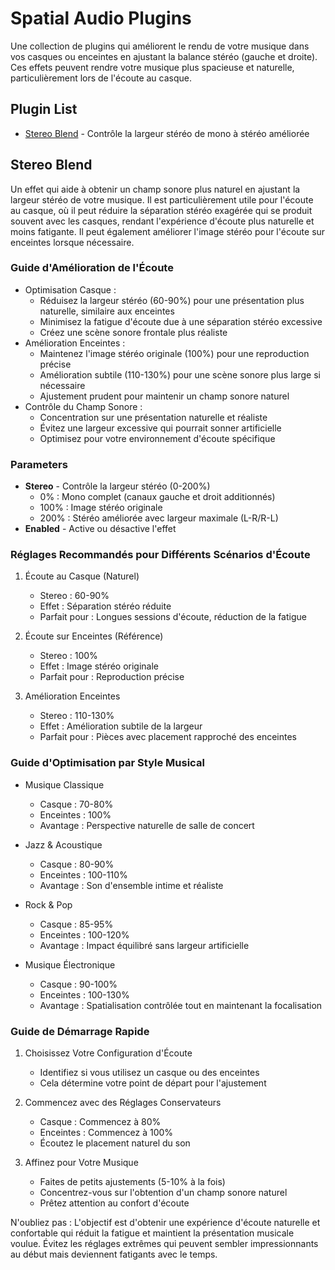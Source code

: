 # Spatial Audio Plugins

Une collection de plugins qui améliorent le rendu de votre musique dans vos casques ou enceintes en ajustant la balance stéréo (gauche et droite). Ces effets peuvent rendre votre musique plus spacieuse et naturelle, particulièrement lors de l'écoute au casque.

## Plugin List

- [Stereo Blend](#stereo-blend) - Contrôle la largeur stéréo de mono à stéréo améliorée

## Stereo Blend

Un effet qui aide à obtenir un champ sonore plus naturel en ajustant la largeur stéréo de votre musique. Il est particulièrement utile pour l'écoute au casque, où il peut réduire la séparation stéréo exagérée qui se produit souvent avec les casques, rendant l'expérience d'écoute plus naturelle et moins fatigante. Il peut également améliorer l'image stéréo pour l'écoute sur enceintes lorsque nécessaire.

### Guide d'Amélioration de l'Écoute
- Optimisation Casque :
  - Réduisez la largeur stéréo (60-90%) pour une présentation plus naturelle, similaire aux enceintes
  - Minimisez la fatigue d'écoute due à une séparation stéréo excessive
  - Créez une scène sonore frontale plus réaliste
- Amélioration Enceintes :
  - Maintenez l'image stéréo originale (100%) pour une reproduction précise
  - Amélioration subtile (110-130%) pour une scène sonore plus large si nécessaire
  - Ajustement prudent pour maintenir un champ sonore naturel
- Contrôle du Champ Sonore :
  - Concentration sur une présentation naturelle et réaliste
  - Évitez une largeur excessive qui pourrait sonner artificielle
  - Optimisez pour votre environnement d'écoute spécifique

### Parameters
- **Stereo** - Contrôle la largeur stéréo (0-200%)
  - 0% : Mono complet (canaux gauche et droit additionnés)
  - 100% : Image stéréo originale
  - 200% : Stéréo améliorée avec largeur maximale (L-R/R-L)
- **Enabled** - Active ou désactive l'effet

### Réglages Recommandés pour Différents Scénarios d'Écoute

1. Écoute au Casque (Naturel)
   - Stereo : 60-90%
   - Effet : Séparation stéréo réduite
   - Parfait pour : Longues sessions d'écoute, réduction de la fatigue

2. Écoute sur Enceintes (Référence)
   - Stereo : 100%
   - Effet : Image stéréo originale
   - Parfait pour : Reproduction précise

3. Amélioration Enceintes
   - Stereo : 110-130%
   - Effet : Amélioration subtile de la largeur
   - Parfait pour : Pièces avec placement rapproché des enceintes

### Guide d'Optimisation par Style Musical

- Musique Classique
  - Casque : 70-80%
  - Enceintes : 100%
  - Avantage : Perspective naturelle de salle de concert

- Jazz & Acoustique
  - Casque : 80-90%
  - Enceintes : 100-110%
  - Avantage : Son d'ensemble intime et réaliste

- Rock & Pop
  - Casque : 85-95%
  - Enceintes : 100-120%
  - Avantage : Impact équilibré sans largeur artificielle

- Musique Électronique
  - Casque : 90-100%
  - Enceintes : 100-130%
  - Avantage : Spatialisation contrôlée tout en maintenant la focalisation

### Guide de Démarrage Rapide

1. Choisissez Votre Configuration d'Écoute
   - Identifiez si vous utilisez un casque ou des enceintes
   - Cela détermine votre point de départ pour l'ajustement

2. Commencez avec des Réglages Conservateurs
   - Casque : Commencez à 80%
   - Enceintes : Commencez à 100%
   - Écoutez le placement naturel du son

3. Affinez pour Votre Musique
   - Faites de petits ajustements (5-10% à la fois)
   - Concentrez-vous sur l'obtention d'un champ sonore naturel
   - Prêtez attention au confort d'écoute

N'oubliez pas : L'objectif est d'obtenir une expérience d'écoute naturelle et confortable qui réduit la fatigue et maintient la présentation musicale voulue. Évitez les réglages extrêmes qui peuvent sembler impressionnants au début mais deviennent fatigants avec le temps.